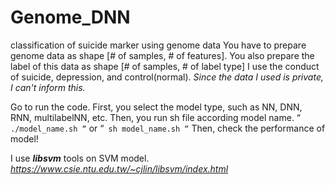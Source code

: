 # Genome_DNN
classification of suicide marker using genome data
You have to prepare genome data as shape [# of samples, # of features].
You also prepare the label of this data as shape [# of samples, # of label type]
I use the conduct of suicide, depression, and control(normal).
_Since the data I used is private, I can't inform this._

Go to run the code.
First, you select the model type, such as NN, DNN, RNN, multilabelNN, etc.
Then, you run sh file according model name.
“` ./model_name.sh “`
or
“` sh model_name.sh “`
Then, check the performance of model!


I use ***libsvm*** tools on SVM model.
_https://www.csie.ntu.edu.tw/~cjlin/libsvm/index.html_

